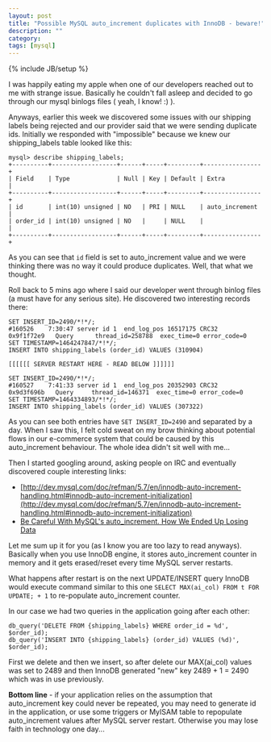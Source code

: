 ```yaml
---
layout: post
title: "Possible MySQL auto_increment duplicates with InnoDB - beware!"
description: ""
category: 
tags: [mysql]
---
```

{% include JB/setup %}

I was happily eating my apple when one of our developers reached out to me with strange issue. Basically he couldn't fall asleep and decided to go through our mysql binlogs files ( yeah, I know! :) ).

Anyways, earlier this week we discovered some issues with our shipping labels being rejected and our provider said that we were sending duplicate ids. Initially we responded with "impossible" because we knew our shipping_labels table looked like this:

    mysql> describe shipping_labels;
    +----------+------------------+------+-----+---------+----------------+
    | Field    | Type             | Null | Key | Default | Extra          |
    +----------+------------------+------+-----+---------+----------------+
    | id       | int(10) unsigned | NO   | PRI | NULL    | auto_increment |
    | order_id | int(10) unsigned | NO   |     | NULL    |                |
    +----------+------------------+------+-----+---------+----------------+

As you can see that `id` field is set to auto_increment value and we were thinking there was no way it could produce duplicates. Well, that what we thought.

Roll back to 5 mins ago where I said our developer went through binlog files (a must have for any serious site). He discovered two interesting records there:

    SET INSERT_ID=2490/*!*/;
    #160526    7:30:47 server id 1  end_log_pos 16517175 CRC32 0x9f1f72e9   Query      thread_id=258788  exec_time=0 error_code=0
    SET TIMESTAMP=1464247847/*!*/;
    INSERT INTO shipping_labels (order_id) VALUES (310904)

    [[[[[[ SERVER RESTART HERE - READ BELOW ]]]]]]

    SET INSERT_ID=2490/*!*/;
    #160527    7:41:33 server id 1  end_log_pos 20352903 CRC32 0x9d3f696b   Query     thread_id=146371  exec_time=0 error_code=0
    SET TIMESTAMP=1464334893/*!*/;
    INSERT INTO shipping_labels (order_id) VALUES (307322)
 

As you can see both entries have `SET INSERT_ID=2490` and separated by a day. When I saw this, I felt cold sweat on my brow thinking about potential flows in our e-commerce system that could be caused by this auto_increment behaviour. The whole idea didn't sit well with me...

Then I started googling around, asking people on IRC and eventually discovered couple interesting links:

- [http://dev.mysql.com/doc/refman/5.7/en/innodb-auto-increment-handling.html#innodb-auto-increment-initialization](http://dev.mysql.com/doc/refman/5.7/en/innodb-auto-increment-handling.html#innodb-auto-increment-initialization)
- [Be Careful With MySQL's auto_increment. How We Ended Up Losing Data](http://desmart.com/blog/be-careful-with-mysqls-auto-increment-how-we-ended-up-losing-data)

Let me sum up it for you (as I know you are too lazy to read anyways). Basically when you use InnoDB engine, it stores auto_increment counter in memory and it gets erased/reset every time MySQL server restarts.

What happens after restart is on the next UPDATE/INSERT query InnoDB would execute command similar to this one `SELECT MAX(ai_col) FROM t FOR UPDATE; + 1` to re-populate auto_increment counter.

In our case we had two queries in the application going after each other:

    db_query('DELETE FROM {shipping_labels} WHERE order_id = %d', $order_id);
    db_query('INSERT INTO {shipping_labels} (order_id) VALUES (%d)', $order_id);

First we delete and then we insert, so after delete our MAX(ai_col) values was set to 2489 and then InnoDB generated "new" key 2489 + 1 = 2490 which was in use previously.

**Bottom line** - if your application relies on the assumption that auto_increment key could never be repeated, you may need to generate id in the application, or use some triggers or MyISAM table to repopulate auto_increment values after MySQL server restart. Otherwise you may lose faith in technology one day...
